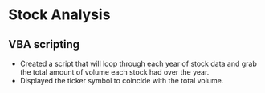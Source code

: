 # Stock Analysis

## VBA scripting

* Created a script that will loop through each year of stock data and grab the total amount of volume each stock had over the year. 
* Displayed the ticker symbol to coincide with the total volume.
